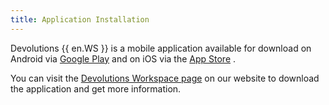 ```yaml
---
title: Application Installation
---
```

Devolutions {{ en.WS }} is a mobile application available for download on Android via [Google Play](https://play.google.com/store/apps/details?id=net.devolutions.authenticator) and on iOS via the [App Store](https://apps.apple.com/ca/app/devolutions-authenticator/id1462282993) .  

You can visit the [Devolutions Workspace page](https://devolutions.net/workspace) on our website to download the application and get more information. 
